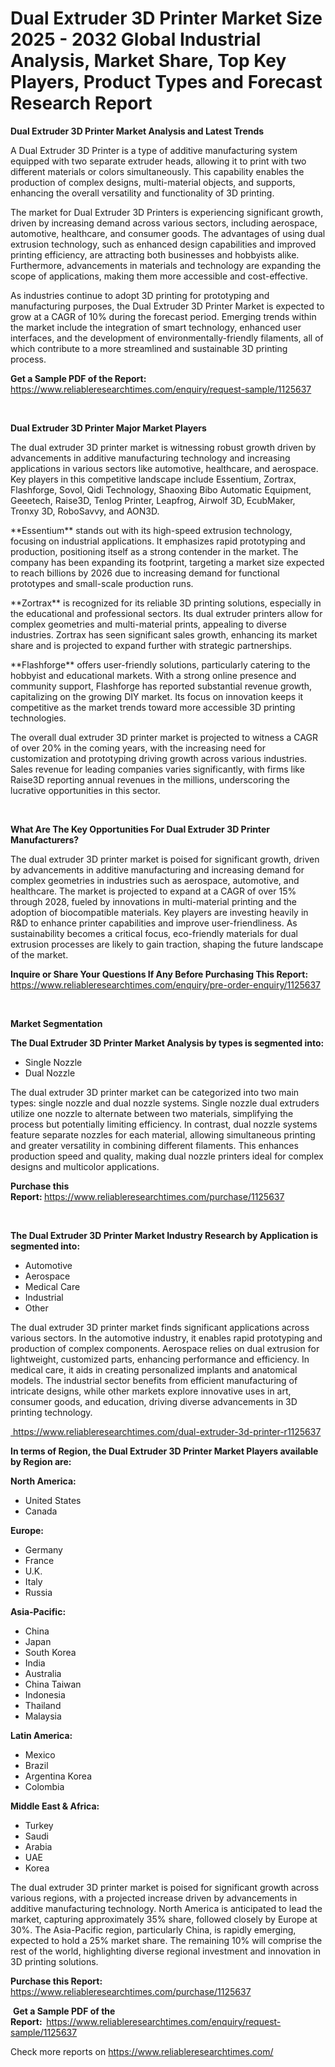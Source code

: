 <p><h1>Dual Extruder 3D Printer Market Size 2025 - 2032 Global Industrial Analysis, Market Share, Top Key Players, Product Types and Forecast Research Report</h1></p><p><strong>Dual Extruder 3D Printer Market Analysis and Latest Trends</strong></p>
<p><p>A Dual Extruder 3D Printer is a type of additive manufacturing system equipped with two separate extruder heads, allowing it to print with two different materials or colors simultaneously. This capability enables the production of complex designs, multi-material objects, and supports, enhancing the overall versatility and functionality of 3D printing. </p><p>The market for Dual Extruder 3D Printers is experiencing significant growth, driven by increasing demand across various sectors, including aerospace, automotive, healthcare, and consumer goods. The advantages of using dual extrusion technology, such as enhanced design capabilities and improved printing efficiency, are attracting both businesses and hobbyists alike. Furthermore, advancements in materials and technology are expanding the scope of applications, making them more accessible and cost-effective.</p><p>As industries continue to adopt 3D printing for prototyping and manufacturing purposes, the Dual Extruder 3D Printer Market is expected to grow at a CAGR of 10% during the forecast period. Emerging trends within the market include the integration of smart technology, enhanced user interfaces, and the development of environmentally-friendly filaments, all of which contribute to a more streamlined and sustainable 3D printing process.</p></p>
<p><strong>Get a Sample PDF of the Report:&nbsp;</strong> <a href="https://www.reliableresearchtimes.com/enquiry/request-sample/1125637?utm_campaign=3061&utm_medium=2&utm_source=Github&utm_content=ia&utm_term=09042025&utm_id=dual-extruder-3d-printer">https://www.reliableresearchtimes.com/enquiry/request-sample/1125637</a></p>
<p>&nbsp;</p>
<p><strong>Dual Extruder 3D Printer Major Market Players</strong></p>
<p><p>The dual extruder 3D printer market is witnessing robust growth driven by advancements in additive manufacturing technology and increasing applications in various sectors like automotive, healthcare, and aerospace. Key players in this competitive landscape include Essentium, Zortrax, Flashforge, Sovol, Qidi Technology, Shaoxing Bibo Automatic Equipment, Geeetech, Raise3D, Tenlog Printer, Leapfrog, Airwolf 3D, EcubMaker, Tronxy 3D, RoboSavvy, and AON3D.</p><p>**Essentium** stands out with its high-speed extrusion technology, focusing on industrial applications. It emphasizes rapid prototyping and production, positioning itself as a strong contender in the market. The company has been expanding its footprint, targeting a market size expected to reach billions by 2026 due to increasing demand for functional prototypes and small-scale production runs.</p><p>**Zortrax** is recognized for its reliable 3D printing solutions, especially in the educational and professional sectors. Its dual extruder printers allow for complex geometries and multi-material prints, appealing to diverse industries. Zortrax has seen significant sales growth, enhancing its market share and is projected to expand further with strategic partnerships.</p><p>**Flashforge** offers user-friendly solutions, particularly catering to the hobbyist and educational markets. With a strong online presence and community support, Flashforge has reported substantial revenue growth, capitalizing on the growing DIY market. Its focus on innovation keeps it competitive as the market trends toward more accessible 3D printing technologies.</p><p>The overall dual extruder 3D printer market is projected to witness a CAGR of over 20% in the coming years, with the increasing need for customization and prototyping driving growth across various industries. Sales revenue for leading companies varies significantly, with firms like Raise3D reporting annual revenues in the millions, underscoring the lucrative opportunities in this sector.</p></p>
<p>&nbsp;</p>
<p><strong>What Are The Key Opportunities For Dual Extruder 3D Printer Manufacturers?</strong></p>
<p><p>The dual extruder 3D printer market is poised for significant growth, driven by advancements in additive manufacturing and increasing demand for complex geometries in industries such as aerospace, automotive, and healthcare. The market is projected to expand at a CAGR of over 15% through 2028, fueled by innovations in multi-material printing and the adoption of biocompatible materials. Key players are investing heavily in R&D to enhance printer capabilities and improve user-friendliness. As sustainability becomes a critical focus, eco-friendly materials for dual extrusion processes are likely to gain traction, shaping the future landscape of the market.</p></p>
<p><strong>Inquire or Share Your Questions If Any Before Purchasing This Report:</strong> <a href="https://www.reliableresearchtimes.com/enquiry/pre-order-enquiry/1125637?utm_campaign=3061&utm_medium=2&utm_source=Github&utm_content=ia&utm_term=09042025&utm_id=dual-extruder-3d-printer">https://www.reliableresearchtimes.com/enquiry/pre-order-enquiry/1125637</a></p>
<p>&nbsp;</p>
<p><strong>Market Segmentation</strong></p>
<p><strong>The Dual Extruder 3D Printer Market Analysis by types is segmented into:</strong></p>
<p><ul><li>Single Nozzle</li><li>Dual Nozzle</li></ul></p>
<p><p>The dual extruder 3D printer market can be categorized into two main types: single nozzle and dual nozzle systems. Single nozzle dual extruders utilize one nozzle to alternate between two materials, simplifying the process but potentially limiting efficiency. In contrast, dual nozzle systems feature separate nozzles for each material, allowing simultaneous printing and greater versatility in combining different filaments. This enhances production speed and quality, making dual nozzle printers ideal for complex designs and multicolor applications.</p></p>
<p><strong>Purchase this Report:&nbsp;</strong><a href="https://www.reliableresearchtimes.com/purchase/1125637?utm_campaign=3061&utm_medium=2&utm_source=Github&utm_content=ia&utm_term=09042025&utm_id=dual-extruder-3d-printer">https://www.reliableresearchtimes.com/purchase/1125637</a></p>
<p>&nbsp;</p>
<p><strong>The Dual Extruder 3D Printer Market Industry Research by Application is segmented into:</strong></p>
<p><ul><li>Automotive</li><li>Aerospace</li><li>Medical Care</li><li>Industrial</li><li>Other</li></ul></p>
<p><p>The dual extruder 3D printer market finds significant applications across various sectors. In the automotive industry, it enables rapid prototyping and production of complex components. Aerospace relies on dual extrusion for lightweight, customized parts, enhancing performance and efficiency. In medical care, it aids in creating personalized implants and anatomical models. The industrial sector benefits from efficient manufacturing of intricate designs, while other markets explore innovative uses in art, consumer goods, and education, driving diverse advancements in 3D printing technology.</p></p>
<p><a href="https://www.reliableresearchtimes.com/dual-extruder-3d-printer-r1125637?utm_campaign=3061&utm_medium=2&utm_source=Github&utm_content=ia&utm_term=09042025&utm_id=dual-extruder-3d-printer">&nbsp;https://www.reliableresearchtimes.com/dual-extruder-3d-printer-r1125637</a></p>
<p><strong>In terms of Region, the Dual Extruder 3D Printer Market Players available by Region are:</strong></p>
<p>
    <p> <strong> North America: </strong>
        <ul>
            <li>United States</li>
            <li>Canada</li>
        </ul>
        </p> 
    <p> <strong> Europe: </strong>
        <ul>
            <li>Germany</li>
            <li>France</li>
            <li>U.K.</li>
            <li>Italy</li>
            <li>Russia</li>
        </ul>
        </p> 
    <p> <strong> Asia-Pacific: </strong>
        <ul>
            <li>China</li>
            <li>Japan</li>
            <li>South Korea</li>
            <li>India</li>
            <li>Australia</li>
            <li>China Taiwan</li>
            <li>Indonesia</li>
            <li>Thailand</li>
            <li>Malaysia</li>
        </ul>
        </p> 
    <p> <strong> Latin America: </strong>
        <ul>
            <li>Mexico</li>
            <li>Brazil</li>
            <li>Argentina Korea</li>
            <li>Colombia</li>
        </ul>
        </p> 
    <p> <strong> Middle East & Africa: </strong>
        <ul>
            <li>Turkey</li>
            <li>Saudi</li>
            <li>Arabia</li>
            <li>UAE</li>
            <li>Korea</li>
        </ul>
    </p>
    </p>
<p><p>The dual extruder 3D printer market is poised for significant growth across various regions, with a projected increase driven by advancements in additive manufacturing technology. North America is anticipated to lead the market, capturing approximately 35% share, followed closely by Europe at 30%. The Asia-Pacific region, particularly China, is rapidly emerging, expected to hold a 25% market share. The remaining 10% will comprise the rest of the world, highlighting diverse regional investment and innovation in 3D printing solutions.</p></p>
<p><strong>Purchase this Report: </strong><a href="https://www.reliableresearchtimes.com/purchase/1125637?utm_campaign=3061&utm_medium=2&utm_source=Github&utm_content=ia&utm_term=09042025&utm_id=dual-extruder-3d-printer">https://www.reliableresearchtimes.com/purchase/1125637</a></p>
<p>&nbsp;<strong>Get a Sample PDF of the Report:&nbsp;&nbsp;</strong><a href="https://www.reliableresearchtimes.com/enquiry/request-sample/1125637?utm_campaign=3061&utm_medium=2&utm_source=Github&utm_content=ia&utm_term=09042025&utm_id=dual-extruder-3d-printer">https://www.reliableresearchtimes.com/enquiry/request-sample/1125637</a></p>
<p><strong></strong></p>
<p>Check more reports on <a href="https://www.reliableresearchtimes.com/?utm_campaign=3061&utm_medium=2&utm_source=Github&utm_content=ia&utm_term=09042025&utm_id=dual-extruder-3d-printer">https://www.reliableresearchtimes.com/</a></p>